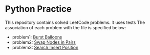 # Python Practice

This repository contains solved LeetCode problems. It uses tests
The association of each problem with the file is specified below:

- problem1: [Burst Balloons](https://leetcode.com/problems/burst-balloons/description/)
- problem2: [Swap Nodes in Pairs](https://leetcode.com/problems/swap-nodes-in-pairs/)
- problem3: [Search Insert Position](https://leetcode.com/problems/search-insert-position/)
